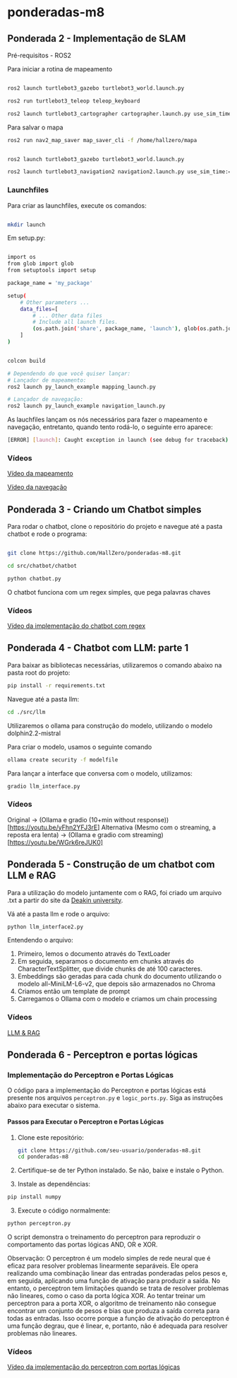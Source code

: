# ponderadas-m8

## Ponderada 2 - Implementação de SLAM

Pré-requisitos - ROS2

Para iniciar a rotina de mapeamento

```bash

ros2 launch turtlebot3_gazebo turtlebot3_world.launch.py

ros2 run turtlebot3_teleop teleop_keyboard

ros2 launch turtlebot3_cartographer cartographer.launch.py use_sim_time:=True 

```

Para salvar o mapa

```bash
ros2 run nav2_map_saver map_saver_cli -f /home/hallzero/mapa
```

```bash

ros2 launch turtlebot3_gazebo turtlebot3_world.launch.py

ros2 launch turtlebot3_navigation2 navigation2.launch.py use_sim_time:=True map:=/home/hallzero/mapa.yaml

```

### Launchfiles

Para criar as launchfiles, execute os comandos:

```bash

mkdir launch

```

Em setup.py:

```bash

import os
from glob import glob
from setuptools import setup

package_name = 'my_package'

setup(
    # Other parameters ...
    data_files=[
        # ... Other data files
        # Include all launch files.
        (os.path.join('share', package_name, 'launch'), glob(os.path.join('launch', '*launch.[pxy][yma]*')))
    ]
)

```

```bash

colcon build

# Dependendo do que você quiser lançar:
# Lançador de mapeamento:
ros2 launch py_launch_example mapping_launch.py

# Lançador de navegação:
ros2 launch py_launch_example navigation_launch.py

```

As lauchfiles lançam os nós necessários para fazer o mapeamento e navegação, entretanto, quando tento rodá-lo, o seguinte erro aparece:

```bash
[ERROR] [launch]: Caught exception in launch (see debug for traceback): executable 'turtlebot3_world.launch.py' not found on the libexec directory '/home/hallzero/turtlebot3_ws/install/turtlebot3_gazebo/lib/turtlebot3_gazebo' 
```

### Vídeos

[Vídeo da mapeamento](https://youtu.be/WHxhn_I36Fk)

[Vídeo da navegação](https://youtu.be/2Frr23Gh8b8)

## Ponderada 3 - Criando um Chatbot simples

Para rodar o chatbot, clone o repositório do projeto e navegue até a pasta chatbot e rode o programa:

```bash

git clone https://github.com/HallZero/ponderadas-m8.git

cd src/chatbot/chatbot

python chatbot.py
```
O chatbot funciona com um regex simples, que pega palavras chaves

### Vídeos
[Vídeo da implementação do chatbot com regex](https://youtu.be/LfekA_juCEo)


## Ponderada 4 - Chatbot com LLM: parte 1

Para baixar as bibliotecas necessárias, utilizaremos o comando abaixo na pasta root do projeto:

```bash
pip install -r requirements.txt
```

Navegue até a pasta llm:

```bash
cd ./src/llm
```

Utilizaremos o ollama para construção do modelo, utilizando o modelo dolphin2.2-mistral

Para criar o modelo, usamos o seguinte comando

```bash
ollama create security -f modelfile
```

Para lançar a interface que conversa com o modelo, utilizamos:

```bash
gradio llm_interface.py
```

### Vídeos
Original -> (Ollama e gradio (10+min without response))[https://youtu.be/yFhn2YFJ3rE]
Alternativa (Mesmo com o streaming, a reposta era lenta) -> (Ollama e gradio com streaming)[https://youtu.be/WGrk6reJUK0]

## Ponderada 5 - Construção de um chatbot com LLM e RAG
Para a utilização do modelo juntamente com o RAG, foi criado um arquivo .txt a partir do site da [Deakin university](https://www.deakin.edu.au/students/study-support/faculties/sebe/abe/workshop/rules-safety).

Vá até a pasta llm e rode o arquivo:

```bash
python llm_interface2.py
```

Entendendo o arquivo:

1. Primeiro, lemos o documento através do TextLoader
2. Em seguida, separamos o documento em chunks através do CharacterTextSplitter, que divide chunks de até 100 caracteres.
3. Embeddings são geradas para cada chunk do documento utilizando o modelo all-MiniLM-L6-v2, que depois são armazenados no Chroma
4. Criamos então um template de prompt
5. Carregamos o Ollama com o modelo e criamos um chain processing

### Vídeos
[LLM & RAG](https://youtu.be/gdoNknbJUUo)

## Ponderada 6 - Perceptron e portas lógicas

### Implementação do Perceptron e Portas Lógicas

O código para a implementação do Perceptron e portas lógicas está presente nos arquivos `perceptron.py` e `logic_ports.py`. Siga as instruções abaixo para executar o sistema.

#### Passos para Executar o Perceptron e Portas Lógicas

1. Clone este repositório:

   ```bash
   git clone https://github.com/seu-usuario/ponderadas-m8.git
   cd ponderadas-m8

2. Certifique-se de ter Python instalado. Se não, baixe e instale o Python.
3. Instale as dependências:
```bash
pip install numpy
```
3. Execute o código normalmente:
```bash
python perceptron.py
```

O script demonstra o treinamento do perceptron para reproduzir o comportamento das portas lógicas AND, OR e XOR.

Observação: O perceptron é um modelo simples de rede neural que é eficaz para resolver problemas linearmente separáveis. Ele opera realizando uma combinação linear das entradas ponderadas pelos pesos e, em seguida, aplicando uma função de ativação para produzir a saída. No entanto, o perceptron tem limitações quando se trata de resolver problemas não lineares, como o caso da porta lógica XOR. Ao tentar treinar um perceptron para a porta XOR, o algoritmo de treinamento não consegue encontrar um conjunto de pesos e bias que produza a saída correta para todas as entradas. Isso ocorre porque a função de ativação do perceptron é uma função degrau, que é linear, e, portanto, não é adequada para resolver problemas não lineares.

### Vídeos
[Vídeo da implementação do perceptron com portas lógicas](https://youtu.be/NNUY2_luYzU)